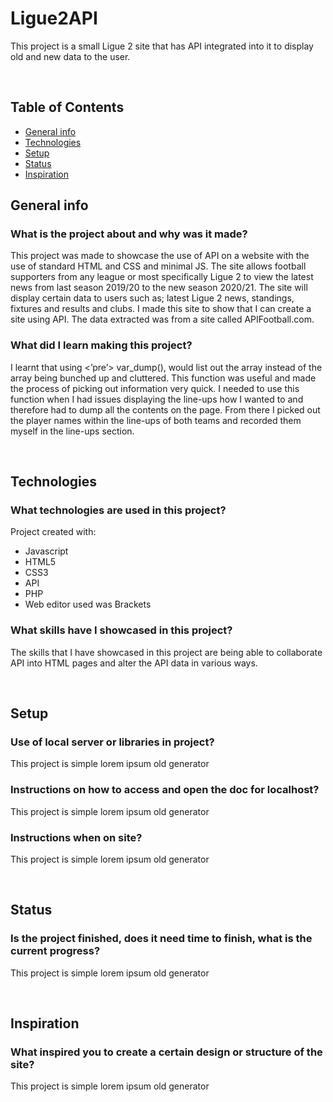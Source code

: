 # Ligue2API
This project is a small Ligue 2 site that has API integrated into it to display old and new data to the user. 

<br />

## Table of Contents
* [General info](#general-info)
* [Technologies](#technologies)
* [Setup](#setup)
* [Status](#status)
* [Inspiration](#inspiration)


## General info
### What is the project about and why was it made?
This project was made to showcase the use of API on a website with the use of standard HTML and CSS and minimal JS. The site allows football supporters from any league or most specifically Ligue 2 to view the latest news from last season 2019/20 to the new season 2020/21. The site will display certain data to users such as; latest Ligue 2 news, standings, fixtures and results and clubs. I made this site to show that I can create a site using API. The data extracted was from a site called APIFootball.com.

### What did I learn making this project?
I learnt that using <’pre’> var_dump(), would list out the array instead of the array being bunched up and cluttered. This function was useful and made the process of picking out information very quick. I needed to use this function when I had issues displaying the line-ups how I wanted to and therefore had to dump all the contents on the page. From there I  picked out the player names within the line-ups of both teams and recorded them myself in the line-ups section.  

<br />

## Technologies
### What technologies are used in this project?
Project created with:
* Javascript
* HTML5
* CSS3
* API
* PHP
* Web editor used was Brackets

### What skills have I showcased in this project?
The skills that I have showcased in this project are being able to collaborate API into HTML pages and alter the API data in various ways.  

<br />

## Setup
### Use of local server or libraries in project?
This project is simple lorem ipsum old generator

### Instructions on how to access and open the doc for localhost?
This project is simple lorem ipsum old generator
### Instructions when on site?
This project is simple lorem ipsum old generator

<br />

## Status
### Is the project finished, does it need time to finish, what is the current progress?
This project is simple lorem ipsum old generator

<br />

## Inspiration
### What inspired you to create a certain design or structure of the site?
This project is simple lorem ipsum old generator
